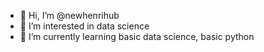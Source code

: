 - 👋 Hi, I’m @newhenrihub
- 👀 I’m interested in data science
- 🌱 I’m currently learning basic data science, basic python

<!---
newhenrihub/newhenrihub is a ✨ special ✨ repository because its `README.md` (this file) appears on your GitHub profile.
You can click the Preview link to take a look at your changes.
--->
